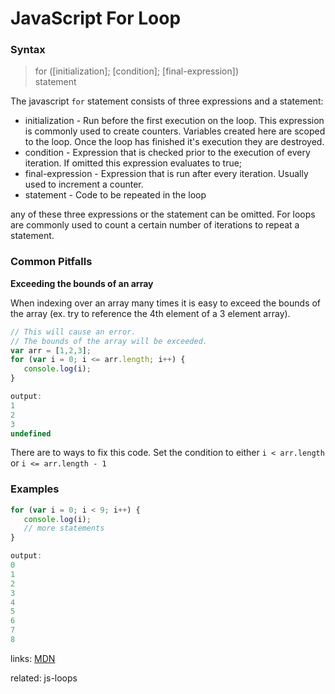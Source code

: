 # JavaScript For Loop

### Syntax
>for ([initialization]; [condition]; [final-expression]) <br/> 
>statement
   
The javascript `for` statement consists of three expressions and a statement:

* initialization - Run before the first execution on the loop. This expression is commonly used to create counters. Variables created here are scoped to the loop. Once the loop has finished it's execution they are destroyed.
* condition - Expression that is checked prior to the execution of every iteration. If omitted this expression evaluates to true;
* final-expression - Expression that is run after every iteration. Usually used to increment a counter.
* statement - Code to be repeated in the loop

any of these three expressions or the statement can be omitted. For loops are commonly used to count a certain number of iterations to repeat a statement. 

### Common Pitfalls
**Exceeding the bounds of an array**

When indexing over an array many times it is easy to exceed the bounds of the 
array (ex. try to reference the 4th element of a 3 element array). 

```js
// This will cause an error.
// The bounds of the array will be exceeded.
var arr = [1,2,3];
for (var i = 0; i <= arr.length; i++) {
   console.log(i);
}

output:
1
2
3
undefined
```
There are to ways to fix this code. Set the condition to either `i < arr.length` or `i <= arr.length - 1`

### Examples
```js
for (var i = 0; i < 9; i++) {
   console.log(i);
   // more statements
}

output:
0
1
2
3
4
5
6
7
8
```

links: [MDN](https://developer.mozilla.org/en-US/docs/Web/JavaScript/Reference/Statements/for)

related: js-loops
